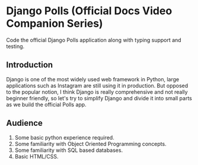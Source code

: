 # Django Polls (Official Docs Video Companion Series)

Code the official Django Polls application along with typing support and testing.

## Introduction

Django is one of the most widely used web framework in Python, large applications such as Instagram are still using it in production. But opposed to the popular notion, I think Django is really comprehensive and not really beginner friendly, so let's try to simplify Django and divide it into small parts as we build the official Polls app.

## Audience

1. Some basic python experience required.
2. Some familiarity with Object Oriented Programming concepts.
3. Some familiarity with SQL based databases.
4. Basic HTML/CSS.

